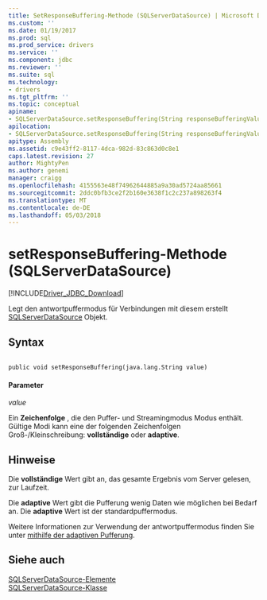 ```yaml
---
title: SetResponseBuffering-Methode (SQLServerDataSource) | Microsoft Docs
ms.custom: ''
ms.date: 01/19/2017
ms.prod: sql
ms.prod_service: drivers
ms.service: ''
ms.component: jdbc
ms.reviewer: ''
ms.suite: sql
ms.technology:
- drivers
ms.tgt_pltfrm: ''
ms.topic: conceptual
apiname:
- SQLServerDataSource.setResponseBuffering(String responseBufferingValue)
apilocation:
- SQLServerDataSource.setResponseBuffering(String responseBufferingValue)
apitype: Assembly
ms.assetid: c9e43ff2-8117-4dca-982d-83c863d0c8e1
caps.latest.revision: 27
author: MightyPen
ms.author: genemi
manager: craigg
ms.openlocfilehash: 4155563e48f74962644885a9a30ad5724aa85661
ms.sourcegitcommit: 2ddc0bfb3ce2f2b160e3638f1c2c237a898263f4
ms.translationtype: MT
ms.contentlocale: de-DE
ms.lasthandoff: 05/03/2018
---
```

# <a name="setresponsebuffering-method-sqlserverdatasource"></a>setResponseBuffering-Methode (SQLServerDataSource)
[!INCLUDE[Driver_JDBC_Download](../../../includes/driver_jdbc_download.md)]

  Legt den antwortpuffermodus für Verbindungen mit diesem erstellt [SQLServerDataSource](../../../connect/jdbc/reference/sqlserverdatasource-class.md) Objekt.  
  
## <a name="syntax"></a>Syntax  
  
```  
  
public void setResponseBuffering(java.lang.String value)  
```  
  
#### <a name="parameters"></a>Parameter  
 *value*  
  
 Ein **Zeichenfolge** , die den Puffer- und Streamingmodus Modus enthält. Gültige Modi kann eine der folgenden Zeichenfolgen Groß-/Kleinschreibung: **vollständige** oder **adaptive**.  
  
## <a name="remarks"></a>Hinweise  
 Die **vollständige** Wert gibt an, das gesamte Ergebnis vom Server gelesen, zur Laufzeit.  
  
 Die **adaptive** Wert gibt die Pufferung wenig Daten wie möglichen bei Bedarf an. Die **adaptive** Wert ist der standardpuffermodus.  
  
 Weitere Informationen zur Verwendung der antwortpuffermodus finden Sie unter [mithilfe der adaptiven Pufferung](../../../connect/jdbc/using-adaptive-buffering.md).  
  
## <a name="see-also"></a>Siehe auch  
 [SQLServerDataSource-Elemente](../../../connect/jdbc/reference/sqlserverdatasource-members.md)   
 [SQLServerDataSource-Klasse](../../../connect/jdbc/reference/sqlserverdatasource-class.md)  
  
  
